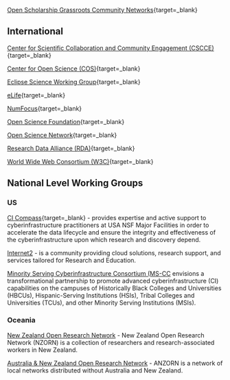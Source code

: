 
[Open Scholarship Grassroots Community Networks](https://docs.google.com/spreadsheets/d/1LNF5_bOkRV-RLIF4HYmu-gOemIa4IdfXEer89fM-Vy8/edit#gid=847887324){target=_blank}

## International

[Center for Scientific Collaboration and Community Engagement (CSCCE)](https://www.cscce.org/){target=_blank}

[Center for Open Science (COS)](https://www.cos.io/){target=_blank}

[Eclipse Science Working Group](https://science.eclipse.org/){target=_blank}

[eLife](https://elifesciences.org/){target=_blank}

[NumFocus](https://numfocus.org/){target=_blank}

[Open Science Foundation](https://osf.io/){target=_blank}

[Open Science Network](https://www.opensciencenetwork.org/){target=_blank}

[Research Data Alliance (RDA)](https://www.rd-alliance.org/){target=_blank}

[World Wide Web Consortium (W3C)](https://www.w3.org/){target=_blank}

## National Level Working Groups

### US

[CI Compass](https://ci-compass.org/){target=_blank} - provides expertise and active support to cyberinfrastructure practitioners at USA NSF Major Facilities in order to accelerate the data lifecycle and ensure the integrity and effectiveness of the cyberinfrastructure upon which research and discovery depend.

[Internet2](https://internet2.edu/) - is a community providing cloud solutions, research support, and services tailored for Research and Education. 

[Minority Serving Cyberinfrastructure Consortium (MS-CC](https://www.ms-cc.org/) envisions a transformational partnership to promote advanced cyberinfrastructure (CI) capabilities on the campuses of Historically Black Colleges and Universities (HBCUs), Hispanic-Serving Institutions (HSIs), Tribal Colleges and Universities (TCUs), and other Minority Serving Institutions (MSIs). 

### Oceania

[New Zealand Open Research Network](https://nzorn.netlify.app/) - New Zealand Open Research Network (NZORN) is a collection of researchers and research-associated workers in New Zealand.

[Australia & New Zealand Open Research Network](https://www.anzopenresearch.org/) - ANZORN is a network of local networks distributed without Australia and New Zealand.
